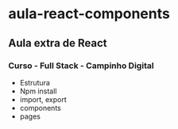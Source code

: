 # aula-react-components
## Aula extra de React
### Curso - Full Stack - Campinho Digital
-  Estrutura
- Npm install
- import, export
- components
-   pages
